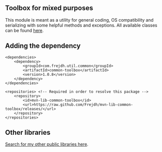 Toolbox for mixed purposes
-
This module is meant as a utility for general coding, OS compatibility and serializing with some helpful
methods and exceptions.
All available classes can be found [here](https://github.com/Frejdh/mvn-lib-common-toolbox/tree/master/src/main/java/com/frejdh/util/common).

## Adding the dependency
```
<dependencies>
    <dependency>
        <groupId>com.frejdh.util.common</groupId>
        <artifactId>common-toolbox</artifactId>
        <version>1.0.8</version>
    </dependency>
</dependencies>

<repositories> <!-- Required in order to resolve this package -->
    <repository>
        <id>mvn-lib-common-toolbox</id>
        <url>https://raw.github.com/Frejdh/mvn-lib-common-toolbox/releases/</url>
    </repository>
</repositories>
```

## Other libraries
[Search for my other public libraries here](https://github.com/search?q=Frejdh%2Fmvn-lib-).
